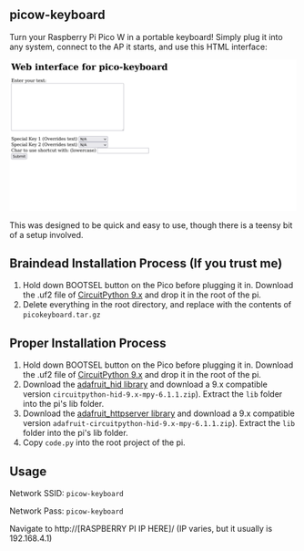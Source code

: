 ## picow-keyboard
Turn your Raspberry Pi Pico W in a portable keyboard! Simply plug it into any system, connect to the AP it starts, and use this HTML interface:

![pico-keyboard preview](.github/picokeyboard.png)


This was designed to be quick and easy to use, though there is a teensy bit of a setup involved.

## Braindead Installation Process (If you trust me)
1. Hold down BOOTSEL button on the Pico before plugging it in. Download the .uf2 file of [CircuitPython 9.x](https://github.com/adafruit/circuitpython/releases/tag/9.1.1) and drop it in the root of the pi.
2. Delete everything in the root directory, and replace with the contents of `picokeyboard.tar.gz`


## Proper Installation Process
1. Hold down BOOTSEL button on the Pico before plugging it in. Download the .uf2 file of [CircuitPython 9.x](https://github.com/adafruit/circuitpython/releases/tag/9.1.1) and drop it in the root of the pi.
2. Download the [adafruit_hid library](https://github.com/adafruit/Adafruit_CircuitPython_HID/releases/tag/6.1.1) and download a 9.x compatible version `circuitpython-hid-9.x-mpy-6.1.1.zip`). Extract the `lib` folder into the pi's lib folder.
2. Download the [adafruit_httpserver library](https://github.com/adafruit/Adafruit_CircuitPython_HTTPServer/releases/tag/4.5.8) and download a 9.x compatible version `adafruit-circuitpython-hid-9.x-mpy-6.1.1.zip`). Extract the `lib` folder into the pi's lib folder.
3. Copy `code.py` into the root project of the pi. 


## Usage
Network SSID: `picow-keyboard`

Network Pass: `picow-keyboard`

Navigate to http://[RASPBERRY PI IP HERE]/ (IP varies, but it usually is 192.168.4.1)
